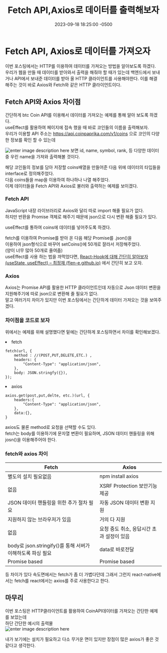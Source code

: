 ﻿---
layout: post
title:  "Fetch API,Axios로 데이터를 출력해보자"
date:   2023-09-18 18:25:00 -0500
tags: react typescript
category : [react]
---


# Fetch API, Axios로 데이터를 가져오자

이번 포스팅에서는 HTTP를 이용하여 데이터를 가져오는 방법을 알아보도록 하겠다.<br>
우리가 웹을 만들 때 데이터를 받아와서 출력을 해줘야 할 때가 있는데 백엔드에서 보내거나 API에서 보내준 데이터를 받아 올 HTTP 클라이언트를 사용해야한다. 이를 해결 해주는 것이 바로 Axios와 Fetch와 같은 HTTP 클라이언트이다.

## Fetch API와 Axios 차이점
간단하게 btc Coin API를 이용해서 데이터를 가져오는 예제를 통해 알아 보도록 하겠다.<br>
useEffect를 활용하여 페이지에 접속 했을 때 바로 코인들의 이름을 출력해보자.<br>
우리가 이용할 API 주소는 https://api.coinpaprika.com/v1/coins 으로 코인의 다양한 정보를 확인 할 수 있는데 <br>

![enter image description here](https://i.ibb.co/JKw1jN7/2023-09-18-165705.png)
보면 id, name, symbol, rank, 등 다양한 데이터중 우린 name을 가져와 출력해볼 것이다.

<script src="https://gist.github.com/Flen-E/421512fed49230c1e4766dfff44c121f.js"></script>
해당 코인들의 정보를 담아 저장할 coins배열을 만들어준 다음 위에 데이터의 타입들을 interface로 정의해주었다. <br>
다음 coins들을 map을 이용하여 하나하나 나열 해주었다.<br>
이제 데이터들을 Fetch API와 Axios로 불러와 출력하는 예제를 보이겠다.


### Fetch API
JavaScript 내장 라이브러리로 Axios와 달리 따로 import 해줄 필요가 없다.<br>
하지만 반환을 Promise 객체로 해주기 때문에 json으로 다시 변환 해줄 필요가 있다. 

useEffect를 통하여 coins에 데이터를 넣어주도록 하겠다.<br>

<script src="https://gist.github.com/Flen-E/8b2d1020f25dddf3ab14792f9560530b.js"></script>

fetch를 이용하여 Promise를 받아 온 다음 해당 Promise를 .json()을 <br>
이용하여 json형식으로 바꾸어 setCoins()에 50개로 잘라서 저장해주었다.<br>
(양이 너무 많아 50개로 줄여줌)<br>
useEffect를 사용 하는 법을 까먹었다면, 
[React-Hook에 대해 간단히 알아보자(useState, useEffect) – 최정재 (flen-e.github.io)](https://flen-e.github.io/React-Hook%EC%97%90-%EB%8C%80%ED%95%B4-%EA%B0%84%EB%8B%A8%ED%9E%88-%EC%95%8C%EC%95%84%EB%B3%B4%EC%9E%90(useState,-useEffect)/) 에서 간단히 보고 오자.

### Axios
Axios는 Promise API를 활용한 HTTP 클라이언트인데 자동으로 Json 데이터 변환을 지원해주기에 따로 json으로 변환해 줄 필요가 없다. <br>
말고 여러가지 차이가 있지만 이번 포스팅에서는 간단하게 데이터 가져오는 것을 보여주겠다.<br>

<script src="https://gist.github.com/Flen-E/16656a0f922ecacbdd8e236cb807f3ae.js"></script>

### 차이점을 코드로 보자
위에서는 예제를 위해 설명했다면 밑에는 간단하게 포스팅하면서 차이를 확인해보겠다.

<li>fetch</li>

```
fetch(url, {
	method : //(POST,PUT,DELETE,ETC.) ,
	headers: {
		"Content-Type": "application/json",
	},
	body: JSON.stringfy({}),
});
```

<li>axios</li>

```
axios.get(post,put,delte, etc.)(url, {
	headers:{
		"Content-Type": "application/json",
	},
	data:{},
}
```
axios도 물론 method로 요청을 선택할 수도 있다.<br>
fetch는 body를 이용하기에 문자열 변환이 필요하며, JSON 데이터 핸들링을 위해 josn()을 이용해주어야 한다.



### fetch와 axios 차이

|Fetch|Axios|
|---|---|
|별도의 설치 필요없음|npm install axios|
|없음|XSRF Protection 보안기능 제공|
|JSON 데이터 핸들링을 위한 추가 절차 필요|자동 JSON 데이터 변환 지원|
|지원하지 않는 브라우저가 있음|거의 다 지원|
|없음|요청 중도 취소, 응답시간 초과 설정이 있음|
|body로 json.stringify()를 통해 서버가 이해하도록 파싱 필요|data로 바로전달|
|Promise based|Promise based|

등 차이가 있다 속도면에서는 fetch가 좀 더 가볍다던데 그래서 그런지 react-native에서는 fetch를 react에서는 axios를 주로 사용한다고 한다.


 

## 마무리
이번 포스팅은 HTTP클라이언트를 활용하여 CoinAPI데이터를 가져오는 간단한 예제를 보았는데 <br>
하단 간단한 예시의 출력물<br>
![enter image description here](https://i.ibb.co/gdr2TSB/2023-09-18-182329.png)

내가 보기에는 설치가 필요하고 다소 무거운 면이 있지만 장점이 많은 axios가 좋은 것 같다고 생각한다.

